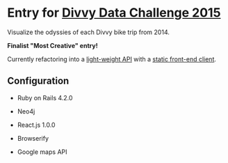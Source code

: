 # Entry for [Divvy Data Challenge 2015](https://www.divvybikes.com/datachallenge)

Visualize the odyssies of each Divvy bike trip from 2014.

**Finalist "Most Creative" entry!**

Currently refactoring into a [light-weight API](https://github.com/Nase00/Odyssey-API) with a [static front-end client](https://github.com/Nase00/Odyssey-client).

## Configuration

+ Ruby on Rails 4.2.0

+ Neo4j

+ React.js 1.0.0

+ Browserify

+ Google maps API
